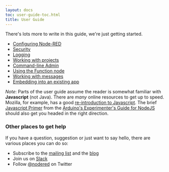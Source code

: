 ```yaml
---
layout: docs
toc: user-guide-toc.html
title: User Guide
---
```


There's lots more to write in this guide, we're just getting started.

- [Configuring Node-RED](/docs/configuration)
- [Security](/docs/security)
- [Logging](/docs/user-guide/logging)
- [Working with projects](/docs/user-guide/projects)
- [Command-line Admin](/docs/node-red-admin)
- [Using the Function node](/docs/writing-functions)
- [Working with messages](/docs/user-guide/messages)
- [Embedding into an existing app](/docs/embedding)

<div class="doc-callout">
<em>Note</em>:  Parts of the user guide assume the reader is somewhat familiar with <strong>Javascript</strong> (not Java).  There are <em>many</em> online resources to get up to speed. Mozilla, for example, has a good <a href="https://developer.mozilla.org/en-US/docs/Web/JavaScript/A_re-introduction_to_JavaScript">re-introduction to Javascript</a>.  The brief <a href="http://node-ardx.org/js-primer">Javascript Primer</a> from the <a href="http://node-ardx.org/">Arduino's Experimenter's Guide for NodeJS</a> should also get you headed in the right direction.
</div>

### Other places to get help

If you have a question, suggestion or just want to say hello, there are various
places you can do so:

 - Subscribe to the [mailing list](https://groups.google.com/forum/#!forum/node-red)
   and the [blog](http://blog.nodered.org)
 - Join us on [Slack](http://nodered.org/slack/)
 - Follow [@nodered](http://twitter.com/nodered) on Twitter
